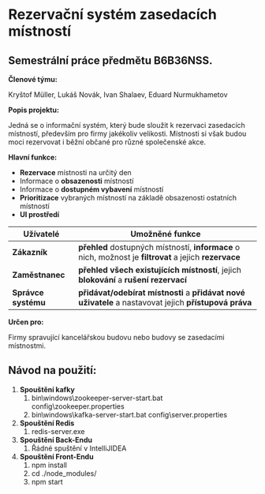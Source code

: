 # Rezervační systém zasedacích místností
## Semestrální práce předmětu B6B36NSS.

**Členové týmu:**

Kryštof Müller, Lukáš Novák, Ivan Shalaev, Eduard Nurmukhametov

**Popis projektu:**

Jedná se o informační systém, který bude sloužit k rezervaci zasedacích místností, především pro firmy jakékoliv velikosti. Místnosti si však budou moci rezervovat i běžní občané pro různé společenské akce.

**Hlavní funkce:** 
- **Rezervace** místnosti na určitý den
- Informace o **obsazenosti** místností
- Informace o **dostupném vybavení** místností
- **Prioritizace** vybraných místností na základě obsazenosti ostatních místností
- **UI prostředí**

| **Užívatelé** | **Umožněné funkce** |
| ------ | ------ |
| **Zákazník** | **přehled** dostupných místností, **informace** o nich, možnost je **filtrovat** a jejich **rezervace** |
| **Zaměstnanec** | **přehled všech existujících místností**, jejich **blokování** a **rušení rezervací** |
| **Správce systému** | **přidávat/odebírat místnosti** a **přidávat nové uživatele** a nastavovat jejich **přístupová práva** |

**Určen pro:**

Firmy spravující kancelářskou budovu nebo budovy se zasedacími místnostmi.

## Návod na použití:
1) **Spouštění kafky**
   1) bin\windows\zookeeper-server-start.bat config\zookeeper.properties
   2) bin\windows\kafka-server-start.bat config\server.properties
2) **Spouštění Redis**
   1) redis-server.exe
3) **Spouštění Back-Endu**
   1) Řádné spuštění v IntelliJIDEA
4) **Spouštění Front-Endu**
   1) npm install
   2) cd ./node_modules/
   3) npm start